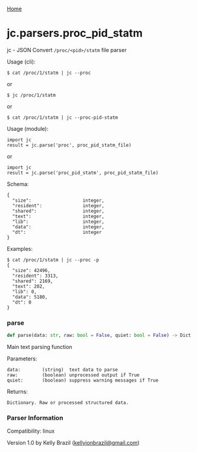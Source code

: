 [Home](https://kellyjonbrazil.github.io/jc/)
<a id="jc.parsers.proc_pid_statm"></a>

# jc.parsers.proc\_pid\_statm

jc - JSON Convert `/proc/<pid>/statm` file parser

Usage (cli):

    $ cat /proc/1/statm | jc --proc

or

    $ jc /proc/1/statm

or

    $ cat /proc/1/statm | jc --proc-pid-statm

Usage (module):

    import jc
    result = jc.parse('proc', proc_pid_statm_file)

or

    import jc
    result = jc.parse('proc_pid_statm', proc_pid_statm_file)

Schema:

    {
      "size":                   integer,
      "resident":               integer,
      "shared":                 integer,
      "text":                   integer,
      "lib":                    integer,
      "data":                   integer,
      "dt":                     integer
    }

Examples:

    $ cat /proc/1/statm | jc --proc -p
    {
      "size": 42496,
      "resident": 3313,
      "shared": 2169,
      "text": 202,
      "lib": 0,
      "data": 5180,
      "dt": 0
    }

<a id="jc.parsers.proc_pid_statm.parse"></a>

### parse

```python
def parse(data: str, raw: bool = False, quiet: bool = False) -> Dict
```

Main text parsing function

Parameters:

    data:        (string)  text data to parse
    raw:         (boolean) unprocessed output if True
    quiet:       (boolean) suppress warning messages if True

Returns:

    Dictionary. Raw or processed structured data.

### Parser Information
Compatibility:  linux

Version 1.0 by Kelly Brazil (kellyjonbrazil@gmail.com)
